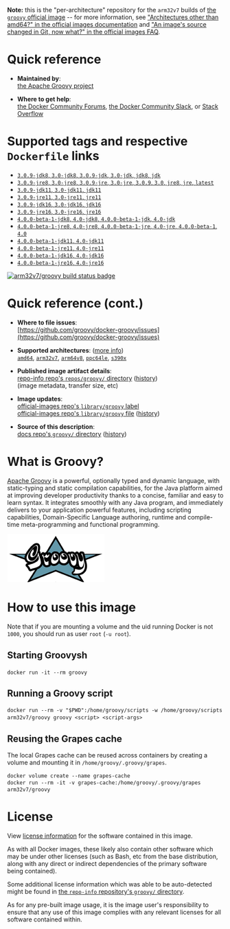 <!--

********************************************************************************

WARNING:

    DO NOT EDIT "groovy/README.md"

    IT IS AUTO-GENERATED

    (from the other files in "groovy/" combined with a set of templates)

********************************************************************************

-->

**Note:** this is the "per-architecture" repository for the `arm32v7` builds of [the `groovy` official image](https://hub.docker.com/_/groovy) -- for more information, see ["Architectures other than amd64?" in the official images documentation](https://github.com/docker-library/official-images#architectures-other-than-amd64) and ["An image's source changed in Git, now what?" in the official images FAQ](https://github.com/docker-library/faq#an-images-source-changed-in-git-now-what).

# Quick reference

-	**Maintained by**:  
	[the Apache Groovy project](https://github.com/groovy/docker-groovy)

-	**Where to get help**:  
	[the Docker Community Forums](https://forums.docker.com/), [the Docker Community Slack](https://dockr.ly/slack), or [Stack Overflow](https://stackoverflow.com/search?tab=newest&q=docker)

# Supported tags and respective `Dockerfile` links

-	[`3.0.9-jdk8`, `3.0-jdk8`, `3.0.9-jdk`, `3.0-jdk`, `jdk8`, `jdk`](https://github.com/groovy/docker-groovy/blob/400c5ce5baad6936a4fa3f6a52400345acb0dd9d/jdk8/Dockerfile)
-	[`3.0.9-jre8`, `3.0-jre8`, `3.0.9-jre`, `3.0-jre`, `3.0.9`, `3.0`, `jre8`, `jre`, `latest`](https://github.com/groovy/docker-groovy/blob/400c5ce5baad6936a4fa3f6a52400345acb0dd9d/jre8/Dockerfile)
-	[`3.0.9-jdk11`, `3.0-jdk11`, `jdk11`](https://github.com/groovy/docker-groovy/blob/400c5ce5baad6936a4fa3f6a52400345acb0dd9d/jdk11/Dockerfile)
-	[`3.0.9-jre11`, `3.0-jre11`, `jre11`](https://github.com/groovy/docker-groovy/blob/400c5ce5baad6936a4fa3f6a52400345acb0dd9d/jre11/Dockerfile)
-	[`3.0.9-jdk16`, `3.0-jdk16`, `jdk16`](https://github.com/groovy/docker-groovy/blob/400c5ce5baad6936a4fa3f6a52400345acb0dd9d/jdk16/Dockerfile)
-	[`3.0.9-jre16`, `3.0-jre16`, `jre16`](https://github.com/groovy/docker-groovy/blob/400c5ce5baad6936a4fa3f6a52400345acb0dd9d/jre16/Dockerfile)
-	[`4.0.0-beta-1-jdk8`, `4.0-jdk8`, `4.0.0-beta-1-jdk`, `4.0-jdk`](https://github.com/groovy/docker-groovy/blob/368212f8ca90051f5542f9d64523e22bc8130a66/jdk8/Dockerfile)
-	[`4.0.0-beta-1-jre8`, `4.0-jre8`, `4.0.0-beta-1-jre`, `4.0-jre`, `4.0.0-beta-1`, `4.0`](https://github.com/groovy/docker-groovy/blob/368212f8ca90051f5542f9d64523e22bc8130a66/jre8/Dockerfile)
-	[`4.0.0-beta-1-jdk11`, `4.0-jdk11`](https://github.com/groovy/docker-groovy/blob/368212f8ca90051f5542f9d64523e22bc8130a66/jdk11/Dockerfile)
-	[`4.0.0-beta-1-jre11`, `4.0-jre11`](https://github.com/groovy/docker-groovy/blob/368212f8ca90051f5542f9d64523e22bc8130a66/jre11/Dockerfile)
-	[`4.0.0-beta-1-jdk16`, `4.0-jdk16`](https://github.com/groovy/docker-groovy/blob/368212f8ca90051f5542f9d64523e22bc8130a66/jdk16/Dockerfile)
-	[`4.0.0-beta-1-jre16`, `4.0-jre16`](https://github.com/groovy/docker-groovy/blob/368212f8ca90051f5542f9d64523e22bc8130a66/jre16/Dockerfile)

[![arm32v7/groovy build status badge](https://img.shields.io/jenkins/s/https/doi-janky.infosiftr.net/job/multiarch/job/arm32v7/job/groovy.svg?label=arm32v7/groovy%20%20build%20job)](https://doi-janky.infosiftr.net/job/multiarch/job/arm32v7/job/groovy/)

# Quick reference (cont.)

-	**Where to file issues**:  
	[https://github.com/groovy/docker-groovy/issues](https://github.com/groovy/docker-groovy/issues)

-	**Supported architectures**: ([more info](https://github.com/docker-library/official-images#architectures-other-than-amd64))  
	[`amd64`](https://hub.docker.com/r/amd64/groovy/), [`arm32v7`](https://hub.docker.com/r/arm32v7/groovy/), [`arm64v8`](https://hub.docker.com/r/arm64v8/groovy/), [`ppc64le`](https://hub.docker.com/r/ppc64le/groovy/), [`s390x`](https://hub.docker.com/r/s390x/groovy/)

-	**Published image artifact details**:  
	[repo-info repo's `repos/groovy/` directory](https://github.com/docker-library/repo-info/blob/master/repos/groovy) ([history](https://github.com/docker-library/repo-info/commits/master/repos/groovy))  
	(image metadata, transfer size, etc)

-	**Image updates**:  
	[official-images repo's `library/groovy` label](https://github.com/docker-library/official-images/issues?q=label%3Alibrary%2Fgroovy)  
	[official-images repo's `library/groovy` file](https://github.com/docker-library/official-images/blob/master/library/groovy) ([history](https://github.com/docker-library/official-images/commits/master/library/groovy))

-	**Source of this description**:  
	[docs repo's `groovy/` directory](https://github.com/docker-library/docs/tree/master/groovy) ([history](https://github.com/docker-library/docs/commits/master/groovy))

# What is Groovy?

[Apache Groovy](http://groovy-lang.org/) is a powerful, optionally typed and dynamic language, with static-typing and static compilation capabilities, for the Java platform aimed at improving developer productivity thanks to a concise, familiar and easy to learn syntax. It integrates smoothly with any Java program, and immediately delivers to your application powerful features, including scripting capabilities, Domain-Specific Language authoring, runtime and compile-time meta-programming and functional programming.

![logo](https://raw.githubusercontent.com/docker-library/docs/bb5fc730ed18c45d86425f9fa4265d50cb795ec8/groovy/logo.png)

# How to use this image

Note that if you are mounting a volume and the uid running Docker is not `1000`, you should run as user `root` (`-u root`).

## Starting Groovysh

`docker run -it --rm groovy`

## Running a Groovy script

`docker run --rm -v "$PWD":/home/groovy/scripts -w /home/groovy/scripts arm32v7/groovy groovy <script> <script-args>`

## Reusing the Grapes cache

The local Grapes cache can be reused across containers by creating a volume and mounting it in `/home/groovy/.groovy/grapes`.

```console
docker volume create --name grapes-cache
docker run --rm -it -v grapes-cache:/home/groovy/.groovy/grapes arm32v7/groovy
```

# License

View [license information](http://www.apache.org/licenses/LICENSE-2.0.html) for the software contained in this image.

As with all Docker images, these likely also contain other software which may be under other licenses (such as Bash, etc from the base distribution, along with any direct or indirect dependencies of the primary software being contained).

Some additional license information which was able to be auto-detected might be found in [the `repo-info` repository's `groovy/` directory](https://github.com/docker-library/repo-info/tree/master/repos/groovy).

As for any pre-built image usage, it is the image user's responsibility to ensure that any use of this image complies with any relevant licenses for all software contained within.
